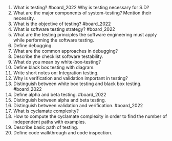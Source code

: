 1. What is testing? #board_2022 Why is testing necessary for S.D?
2. What are the major components of system-testing? Mention their necessity.
3. What is the objective of testing? #board_2022 
4. What is software testing strategy? #board_2022 
5. What are the testing principles the software engineering must apply while performing the software testing.
6. Define debugging.
7. What are the common approaches in debugging?
8. Describe the checklist software testability.
9. What do you mean by white-box-testing?
10. Define black box testing with diagram.
11. Write short notes on: Integration testing.
12. Why is verification and validation important in testing?
13. Distinguish between white box testing and black box testing. #board_2022 
14. Define alpha and beta testing. #board_2022 
15. Distinguish between alpha and beta testing.
16. Distinguish between validation and verification. #board_2022 
17. What is cyclamate complexity?
18. How to compute the cyclamate complexity in order to find the number of independent paths with examples.
19. Describe basic path of testing.
20. Define code walkthrough and code inspection.